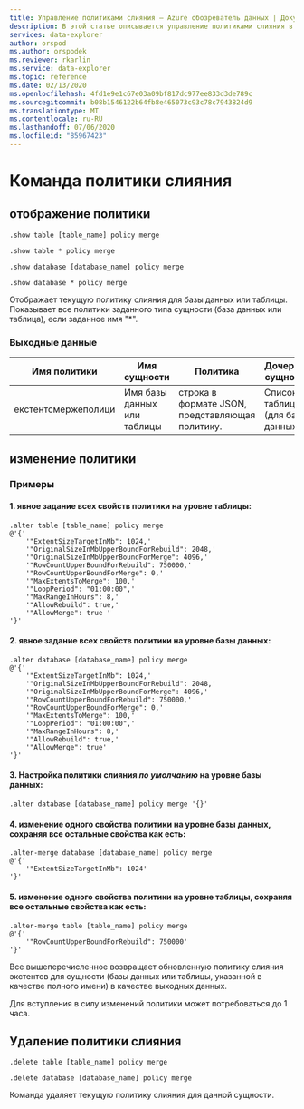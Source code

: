 ```yaml
---
title: Управление политиками слияния — Azure обозреватель данных | Документация Майкрософт
description: В этой статье описывается управление политиками слияния в Azure обозреватель данных.
services: data-explorer
author: orspod
ms.author: orspodek
ms.reviewer: rkarlin
ms.service: data-explorer
ms.topic: reference
ms.date: 02/13/2020
ms.openlocfilehash: 4fd1e9e1c67e03a09bf817dc977ee833d3de789c
ms.sourcegitcommit: b08b1546122b64fb8e465073c93c78c7943824d9
ms.translationtype: MT
ms.contentlocale: ru-RU
ms.lasthandoff: 07/06/2020
ms.locfileid: "85967423"
---
```

# <a name="merge-policy-command"></a>Команда политики слияния

## <a name="show-policy"></a>отображение политики

```kusto
.show table [table_name] policy merge

.show table * policy merge

.show database [database_name] policy merge

.show database * policy merge
```

Отображает текущую политику слияния для базы данных или таблицы.
Показывает все политики заданного типа сущности (база данных или таблица), если заданное имя "*".

### <a name="output"></a>Выходные данные

|Имя политики | Имя сущности | Политика | Дочерние сущности | Тип сущности
|---|---|---|---|---
|екстентсмержеполици | Имя базы данных или таблицы | строка в формате JSON, представляющая политику. | Список таблиц (для базы данных)|Таблица &#124; базы данных

## <a name="alter-policy"></a>изменение политики

### <a name="examples"></a>Примеры

#### <a name="1-setting-all-properties-of-the-policy-explicitly-at-table-level"></a>1. явное задание всех свойств политики на уровне таблицы:

```kusto
.alter table [table_name] policy merge 
@'{'
    '"ExtentSizeTargetInMb": 1024,'
    '"OriginalSizeInMbUpperBoundForRebuild": 2048,'
    '"OriginalSizeInMbUpperBoundForMerge": 4096,'
    '"RowCountUpperBoundForRebuild": 750000,'
    '"RowCountUpperBoundForMerge": 0,'
    '"MaxExtentsToMerge": 100,'
    '"LoopPeriod": "01:00:00",'
    '"MaxRangeInHours": 8,'
    '"AllowRebuild": true,'
    '"AllowMerge": true '
'}'
```

#### <a name="2-setting-all-properties-of-the-policy-explicitly-at-database-level"></a>2. явное задание всех свойств политики на уровне базы данных:

```kusto
.alter database [database_name] policy merge 
@'{'
    '"ExtentSizeTargetInMb": 1024,'
    '"OriginalSizeInMbUpperBoundForRebuild": 2048,'
    '"OriginalSizeInMbUpperBoundForMerge": 4096,'
    '"RowCountUpperBoundForRebuild": 750000,'
    '"RowCountUpperBoundForMerge": 0,'
    '"MaxExtentsToMerge": 100,'
    '"LoopPeriod": "01:00:00",'
    '"MaxRangeInHours": 8,'
    '"AllowRebuild": true,'
    '"AllowMerge": true'
'}'
```

#### <a name="3-setting-the-default-merge-policy-at-database-level"></a>3. Настройка политики слияния *по умолчанию* на уровне базы данных:

```kusto
.alter database [database_name] policy merge '{}'
```

#### <a name="4-altering-a-single-property-of-the-policy-at-database-level-keeping-all-other-properties-as-is"></a>4. изменение одного свойства политики на уровне базы данных, сохраняя все остальные свойства как есть:

```kusto
.alter-merge database [database_name] policy merge
@'{'
    '"ExtentSizeTargetInMb": 1024'
'}'
```

#### <a name="5-altering-a-single-property-of-the-policy-at-table-level-keeping-all-other-properties-as-is"></a>5. изменение одного свойства политики на уровне таблицы, сохраняя все остальные свойства как есть:

```kusto
.alter-merge table [table_name] policy merge
@'{'
    '"RowCountUpperBoundForRebuild": 750000'
'}'
```

Все вышеперечисленное возвращает обновленную политику слияния экстентов для сущности (базы данных или таблицы, указанной в качестве полного имени) в качестве выходных данных.

Для вступления в силу изменений политики может потребоваться до 1 часа.

## <a name="delete-policy-of-merge"></a>Удаление политики слияния

```kusto
.delete table [table_name] policy merge

.delete database [database_name] policy merge

```

Команда удаляет текущую политику слияния для данной сущности.
